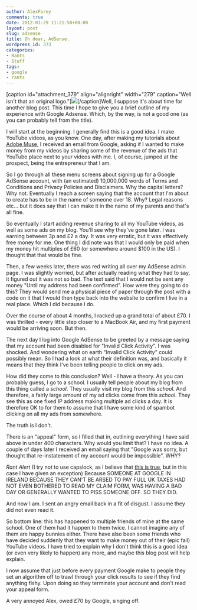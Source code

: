 ```yaml
---
author: AlexForey
comments: true
date: 2012-01-29 11:21:58+00:00
layout: post
slug: adsense
title: Oh dear, AdSense.
wordpress_id: 373
categories:
- Rants
- Stuff
tags:
- google
- rants
---
```


[caption id="attachment_379" align="alignright" width="279" caption="Well isn't that an original logo."][![](http://newfangled.me/wp-content/uploads/2012/01/google-adsense-logo111.gif)](http://newfangled.me/wp-content/uploads/2012/01/google-adsense-logo111.gif)[/caption]Well, I suppose it's about time for another blog post. This time I hope to give you a brief outline of my experience with Google Adsense. Which, by the way, is not a good one (as you can probably tell from the title).

I will start at the beginning. I generally find this is a good idea. I make YouTube videos, as you know. One day, after making my tutorials about [Adobe Muse](http://filmandstuff.co.uk/57-muse), I received an email from Google, asking if I wanted to make money from my videos by sharing some of the revenue of the ads that YouTube place next to your videos with me. I, of course, jumped at the prospect, being the entrepreneur that I am.

So I go through all these menu screens about signing up for a Google AdSense account, with (an estimated) 10,000,000 words of Terms and Conditions and Privacy Policies and Disclaimers. Why the capital letters? Why not. Eventually I reach a screen saying that the account that I'm about to create has to be in the name of someone over 18. Why? Legal reasons etc... but it does say that I can make it in the name of my parents and that's all fine.

So eventually I start adding revenue sharing to all my YouTube videos, as well as some ads on my blog. You'll see why they've gone later. I was earning between 3p and £2 a day. It was very erratic, but it was effectively free money for me. One thing I did note was that I would only be paid when my money hit multiples of £60 (or somewhere around $100 in the US). I thought that that would be fine.

Then, a few weeks later, there was red writing all over my AdSense admin page. I was slightly worried, but after actually reading what they had to say, it figured out it was not so bad. The text said that I would not be sent any money "Until my address had been confirmed". How were they going to do this? They would send me a physical piece of paper through the post with a code on it that I would then type back into the website to confirm I live in a real place. Which I did because I do.

Over the course of about 4 months, I racked up a grand total of about £70. I was thrilled - every little step closer to a MacBook Air, and my first payment would be arriving soon. But then.

The next day I log into Google AdSense to be greeted by a message saying that my account had been disabled for "Invalid Click Activity". I was shocked. And wondering what on earth "Invalid Click Activity" could possibly mean. So I had a look at what their definition was, and basically it means that they think I've been telling people to click on my ads.

How did they come to this conclusion? Well - I have a theory. As you can probably guess, I go to a school. I usually tell people about my blog from this thing called a _school_. They usually visit my blog from this _school_. And therefore, a fairly large amount of my ad clicks come from this _school_. They see this as one fixed IP address making multiple ad clicks a day. It is therefore OK to for them to assume that I have some kind of spambot clicking on all my ads from somewhere.

The truth is I don't.

There is an "appeal" form, so I filled that in, outlining everything I have said above in under 400 characters. Why would you limit that? I have no idea. A couple of days later I received an email saying that "Google was sorry, but thought that re-instatement of my account would be impossible". WHY?

*Rant Alert* (I try not to use capslock, as I believe that [this is true](http://bukk.it/caps.jpg), but in this case I have given an exception) Because SOMEONE AT GOOGLE IN IRELAND BECAUSE THEY CAN'T BE ARSED TO PAY FULL UK TAXES HAD NOT EVEN BOTHERED TO READ MY CLAIM FORM, WAS HAVING A BAD DAY OR GENERALLY WANTED TO PISS SOMEONE OFF. SO THEY DID.

And now I am. I sent an angry email back in a fit of disgust. I assume they did not even read it.

So bottom line: this has happened to multiple friends of mine at the same school. One of them had it happen to them twice. I cannot imagine any of them are happy bunnies either. There have also been some friends who have decided suddenly that they want to make money out of their (epic fail) YouTube videos. I have tried to explain why I don't think this is a good idea (or even very likely to happen) any more, and maybe this blog post will help explain.

I now assume that just before every payment Google make to people they set an algorithm off to trawl through your click results to see if they find anything fishy. Upon doing so they terminate your account and don't read your appeal form.

A very annoyed Alex, owed £70 by Google, singing off.

